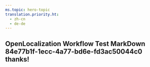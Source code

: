 ```yaml
---
ms.topic: hero-topic
translation.priority.ht: 
  - zh-cn
  - de-de
---
```

## OpenLocalization Workflow Test MarkDown 84e77b1f-1ecc-4a77-bd6e-fd3ac50044c0 thanks!
